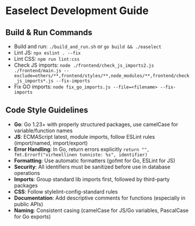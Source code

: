 # Easelect Development Guide

## Build & Run Commands
- Build and run: `./build_and_run.sh` or `go build && ./easelect` 
- Lint JS: `npx eslint . --fix`
- Lint CSS: `npm run lint:css`
- Check JS imports: `node ./frontend/check_js_imports2.js ./frontend/main.js --exclude=others/**,frontend/styles/**,node_modules/**,frontend/check_js_imports*.js --fix-imports`
- Fix GO imports: `node fix_go_imports.js --file=<filename> --fix-imports`

## Code Style Guidelines
- **Go**: Go 1.23+ with properly structured packages, use camelCase for variable/function names
- **JS**: ECMAScript latest, module imports, follow ESLint rules (import/named, import/export)
- **Error Handling**: In Go, return errors explicitly `return "", fmt.Errorf("virheellinen tunniste: %s", identifier)`
- **Formatting**: Use automatic formatters (gofmt for Go, ESLint for JS)
- **Security**: All identifiers must be sanitized before use in database operations
- **Imports**: Group standard lib imports first, followed by third-party packages
- **CSS**: Follow stylelint-config-standard rules
- **Documentation**: Add descriptive comments for functions (especially in public APIs)
- **Naming**: Consistent casing (camelCase for JS/Go variables, PascalCase for Go exports)